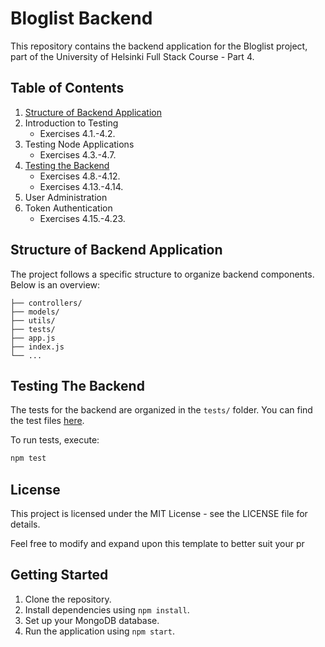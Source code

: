 # Bloglist Backend

This repository contains the backend application for the Bloglist project, part of the University of Helsinki Full Stack Course - Part 4.

## Table of Contents

1. [Structure of Backend Application](#structure-of-backend-application)
2. Introduction to Testing
    - Exercises 4.1.-4.2.
3. Testing Node Applications
    - Exercises 4.3.-4.7.
4. [Testing the Backend](#testing-the-backend)
    - Exercises 4.8.-4.12.
    - Exercises 4.13.-4.14.
5. User Administration
6. Token Authentication
    - Exercises 4.15.-4.23.

## Structure of Backend Application

The project follows a specific structure to organize backend components. Below is an overview:

```bloglist-backend/
├── controllers/
├── models/
├── utils/
├── tests/
├── app.js
├── index.js
└── ...
```

## Testing The Backend

The tests for the backend are organized in the `tests/` folder. You can find the test files [here](https://github.com/CalicoSquid/Bloglist-Backend/tree/main/tests).

To run tests, execute:

```bash
npm test
```

## License

This project is licensed under the MIT License - see the LICENSE file for details.

Feel free to modify and expand upon this template to better suit your pr    

## Getting Started

1. Clone the repository.
2. Install dependencies using `npm install`.
3. Set up your MongoDB database.
4. Run the application using `npm start`.



